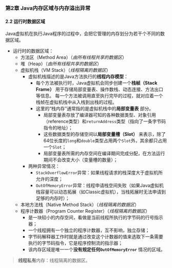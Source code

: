 ### 第2章 Java内存区域与内存溢出异常

#### 2.2 运行时数据区域

Java虚拟机在执行Java程序的过程中，会把它管理的内存划分为若干个不同的数据区域。

* 运行时的数据区域：
  * 方法区（Method Area）（*由所有线程共享的数据区*）
  * 堆（Heap）（*由所有线程共享的数据区*）
  * 虚拟机栈（VM Stack）（*线程隔离的数据区*）
    * 虚拟机栈描述的是Java方法执行的**线程内存模型**：
      * 每个方法被执行时，Java虚拟机会同步创建一个**栈帧（Stack Frame）** 用于存储局部变量表、操作数栈、动态连接、方法出口等信息。
      每一个方法被调用直至执行完毕的过程，就对应着一个栈帧在虚拟机栈中从入栈到出栈的过程。
      * 这里的“栈内存”通常指的是虚拟机栈中的**局部变量表** 部分。
        * 局部变量表存放了编译器可知的各种数据类型、对象引用（reference类型）和`returnAddress`类型（指向了一条字节码指令的地址）；
        * 这些数据类型的存储空间以**局部变量槽（Slot）** 来表示，除了64位长度的`long`和`double`类型占用两个`Slot`外，其余都只占用一个`Slot`；
        * 局部变量表所需的内存空间在编译期间完成分配，在方法运行期间不会改变大小（变量槽的数量）；
    * 两种异常情况：
      * `StackOverflowError`异常：如果线程请求的栈深度大于虚拟机所允许的深度；
      * `OutOfMemoryError`异常：线程申请栈空间失败（如果Java虚拟机栈容量可以动态拓展（如Classic虚拟机），当栈拓展时无法申请到足够的内存时）；
  * 本地方法栈（Native Method Stack）（*线程隔离的数据区*）
  * 程序计数器（Program Counter Register）（*线程隔离的数据区*）
    * 是一块较小的内存空间，看做是当前线程所执行的字节码的行号指示器；
    * 一个线程拥有一个独立的程序计数器，互不影响，独立存储；
    * 字节码解释器工作时就是通过改变这个计数器的值来选取下一条需要执行的字节码指令，它是程序控制流的指示器；
    * 该内存区域是唯一一个**没有规定任何`OutOfMemoryError`** 情况的区域。

> **线程私有**内存：线程隔离的数据区。